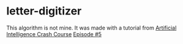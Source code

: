 # letter-digitizer
This algorithm is not mine. It was made with a tutorial from [Artificial Intelligence Crash Course](https://www.youtube.com/playlist?list=PL8dPuuaLjXtO65LeD2p4_Sb5XQ51par_b) [Episode #5](https://www.youtube.com/watch?v=6nGCGYWMObE&list=PL8dPuuaLjXtO65LeD2p4_Sb5XQ51par_b&index=7&t=0s)
